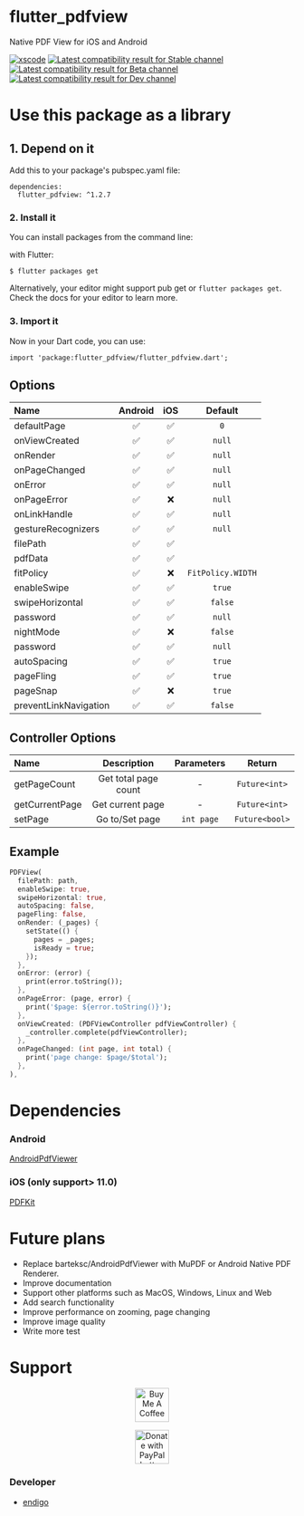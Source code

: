 # flutter_pdfview

Native PDF View for iOS and Android

[![xscode](https://img.shields.io/badge/Available%20on-xs%3Acode-blue?style=?style=plastic&logo=appveyor&logo=data:image/png;base64,iVBORw0KGgoAAAANSUhEUgAAAEAAAABACAMAAACdt4HsAAAAGXRFWHRTb2Z0d2FyZQBBZG9iZSBJbWFnZVJlYWR5ccllPAAAAAZQTFRF////////VXz1bAAAAAJ0Uk5T/wDltzBKAAAAlUlEQVR42uzXSwqAMAwE0Mn9L+3Ggtgkk35QwcnSJo9S+yGwM9DCooCbgn4YrJ4CIPUcQF7/XSBbx2TEz4sAZ2q1RAECBAiYBlCtvwN+KiYAlG7UDGj59MViT9hOwEqAhYCtAsUZvL6I6W8c2wcbd+LIWSCHSTeSAAECngN4xxIDSK9f4B9t377Wd7H5Nt7/Xz8eAgwAvesLRjYYPuUAAAAASUVORK5CYII=)](https://xscode.com/endigo/flutter_pdfview)
[![Latest compatibility result for Stable channel](https://img.shields.io/endpoint?url=https://pub.green/packages/flutter_pdfview/badge?channel=stable)](https://pub.green/packages/flutter_pdfview)
[![Latest compatibility result for Beta channel](https://img.shields.io/endpoint?url=https://pub.green/packages/flutter_pdfview/badge?channel=beta)](https://pub.green/packages/flutter_pdfview)
[![Latest compatibility result for Dev channel](https://img.shields.io/endpoint?url=https://pub.green/packages/flutter_pdfview/badge?channel=dev)](https://pub.green/packages/flutter_pdfview)

# Use this package as a library

## 1. Depend on it

Add this to your package's pubspec.yaml file:

```
dependencies:
  flutter_pdfview: ^1.2.7
```

### 2. Install it

You can install packages from the command line:

with Flutter:

```
$ flutter packages get
```

Alternatively, your editor might support pub get or `flutter packages get`. Check the docs for your editor to learn more.

### 3. Import it

Now in your Dart code, you can use:

```
import 'package:flutter_pdfview/flutter_pdfview.dart';
```

## Options

| Name                  | Android | iOS |      Default      |
|:----------------------|:-------:|:---:|:-----------------:|
| defaultPage           |    ✅    |  ✅  |        `0`        |
| onViewCreated         |    ✅    |  ✅  |      `null`       |
| onRender              |    ✅    |  ✅  |      `null`       |
| onPageChanged         |    ✅    |  ✅  |      `null`       |
| onError               |    ✅    |  ✅  |      `null`       |
| onPageError           |    ✅    |  ❌  |      `null`       |
| onLinkHandle          |    ✅    |  ✅  |      `null`       |
| gestureRecognizers    |    ✅    |  ✅  |      `null`       |
| filePath              |    ✅    |  ✅  |                   |
| pdfData               |    ✅    |  ✅  |                   |
| fitPolicy             |    ✅    |  ❌  | `FitPolicy.WIDTH` |
| enableSwipe           |    ✅    |  ✅  |      `true`       |
| swipeHorizontal       |    ✅    |  ✅  |      `false`      |
| password              |    ✅    |  ✅  |      `null`       |
| nightMode             |    ✅    |  ❌  |      `false`      |
| password              |    ✅    |  ✅  |      `null`       |
| autoSpacing           |    ✅    |  ✅  |      `true`       |
| pageFling             |    ✅    |  ✅  |      `true`       |
| pageSnap              |    ✅    |  ❌  |      `true`       |
| preventLinkNavigation |    ✅    |  ✅  |      `false`      |

## Controller Options

| Name           |     Description      | Parameters |     Return     |
|:---------------|:--------------------:|:----------:|:--------------:|
| getPageCount   | Get total page count |     -      | `Future<int>`  |
| getCurrentPage |   Get current page   |     -      | `Future<int>`  |
| setPage        |    Go to/Set page    | `int page` | `Future<bool>` |

## Example

```dart
PDFView(
  filePath: path,
  enableSwipe: true,
  swipeHorizontal: true,
  autoSpacing: false,
  pageFling: false,
  onRender: (_pages) {
    setState(() {
      pages = _pages;
      isReady = true;
    });
  },
  onError: (error) {
    print(error.toString());
  },
  onPageError: (page, error) {
    print('$page: ${error.toString()}');
  },
  onViewCreated: (PDFViewController pdfViewController) {
    _controller.complete(pdfViewController);
  },
  onPageChanged: (int page, int total) {
    print('page change: $page/$total');
  },
),
```

# Dependencies

### Android

[AndroidPdfViewer](https://github.com/barteksc/AndroidPdfViewer)

### iOS (only support> 11.0)

[PDFKit](https://developer.apple.com/documentation/pdfkit)

# Future plans

- Replace barteksc/AndroidPdfViewer with MuPDF or Android Native PDF Renderer.
- Improve documentation
- Support other platforms such as MacOS, Windows, Linux and Web
- Add search functionality
- Improve performance on zooming, page changing
- Improve image quality
- Write more test

# Support

<p align="center">
<a  href="https://www.buymeacoffee.com/endigo" target="_blank"><img src="https://cdn.buymeacoffee.com/buttons/lato-blue.png" alt="Buy Me A Coffee" height=60 ></a>
</p>

<p align="center">
    <a href="https://www.paypal.com/cgi-bin/webscr?cmd=_s-xclick&hosted_button_id=98DC9WJ8782WW&source=url" target="_blank">
   <img height=60 src="https://www.paypalobjects.com/en_US/i/btn/btn_donateCC_LG.gif" border="0" name="submit" title="PayPal - The safer, easier way to pay online!" alt="Donate with PayPal button" >
    </a>
</p>

### Developer

- [endigo](https://github.com/endigo)
